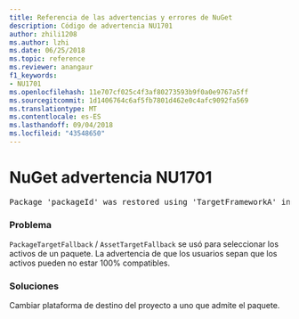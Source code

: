 ```yaml
---
title: Referencia de las advertencias y errores de NuGet
description: Código de advertencia NU1701
author: zhili1208
ms.author: lzhi
ms.date: 06/25/2018
ms.topic: reference
ms.reviewer: anangaur
f1_keywords:
- NU1701
ms.openlocfilehash: 11e707cf025c4f3af80273593b9f0a0e9767a5ff
ms.sourcegitcommit: 1d1406764c6af5fb7801d462e0c4afc9092fa569
ms.translationtype: MT
ms.contentlocale: es-ES
ms.lasthandoff: 09/04/2018
ms.locfileid: "43548650"
---
```

# <a name="nuget-warning-nu1701"></a>NuGet advertencia NU1701

<pre>Package 'packageId' was restored using 'TargetFrameworkA' instead the project target framework 'TargetFrameworkB'. This package may not be fully compatible with your project.</pre>

### <a name="issue"></a>Problema
`PackageTargetFallback` / `AssetTargetFallback` se usó para seleccionar los activos de un paquete. La advertencia de que los usuarios sepan que los activos pueden no estar 100% compatibles.

### <a name="solution"></a>Soluciones
Cambiar plataforma de destino del proyecto a uno que admite el paquete.